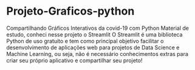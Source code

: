 # Projeto-Graficos-python
Compartilhando Gráficos Interativos da covid-19 com Python
Material de estudo, conheci nesse projeto o Streamlit 
O Streamlit é uma biblioteca Python de uso gratuito e tem como principal objetivo facilitar o desenvolvimento de aplicações web para projetos de Data Science e Machine Learning, ou seja, não é necessário conhecimentos extras para criar seu próprio aplicativo e compartilhar seu projeto!
